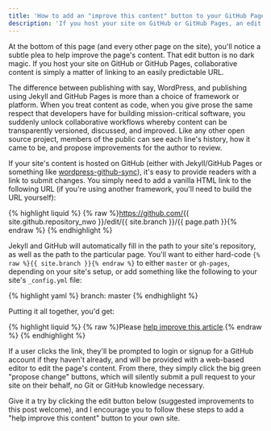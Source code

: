 ```yaml
---
title: 'How to add an "improve this content" button to your GitHub Pages site'
description: 'If you host your site on GitHub or GitHub Pages, an edit button (and thus encouraging collaboration around your content) is simply a matter of linking to an easily predictable URL.'
---
```


At the bottom of this page (and every other page on the site), you'll notice a subtle plea to help improve the page's content. That edit button is no dark magic. If you host your site on GitHub or GitHub Pages, collaborative content is simply a matter of linking to an easily predictable URL.

The difference between publishing with say, WordPress, and publishing using Jekyll and GitHub Pages is more than a choice of framework or platform. When you treat content as code, when you give prose the same respect that developers have for building mission-critical software, you suddenly unlock collaborative workflows whereby content can be transparently versioned, discussed, and improved. Like any other open source project, members of the public can see each line's history, how it came to be, and propose improvements for the author to review.

If your site's content is hosted on GitHub (either with Jekyll/GitHub Pages or something like [wordpress-github-sync](https://github.com/benbalter/wordpress-github-sync)), it's easy to provide readers with a link to submit changes. You simply need to add a vanilla HTML link to the following URL (if you're using another framework, you'll need to build the URL yourself):

{% highlight liquid %}
{% raw %}<https://github.com/{{> site.github.repository\_nwo }}/edit/{{ site.branch }}/{{ page.path }}{% endraw %}
{% endhighlight %}

Jekyll and GitHub will automatically fill in the path to your site's repository, as well as the path to the particular page. You'll want to either hard-code `{% raw %}{{ site.branch }}{% endraw %}` to either `master` or `gh-pages`, depending on your site's setup, or add something like the following to your site's `_config.yml` file:

{% highlight yaml %}
branch: master
{% endhighlight %}

Putting it all together, you'd get:

{% highlight liquid %}
{% raw %}Please <a href="https://github.com/{{ site.github.repository_nwo }}/edit/{{ site.branch }}/{{ page.path }}">help improve this article</a>.{% endraw %}
{% endhighlight %}

If a user clicks the link, they'll be prompted to login or signup for a GitHub account if they haven't already, and will be provided with a web-based editor to edit the page's content. From there, they simply click the big green "propose change" buttons, which will silently submit a pull request to your site on their behalf, no Git or GitHub knowledge necessary.

Give it a try by clicking the edit button below (suggested improvements to this post welcome), and I encourage you to follow these steps to add a "help improve this content" button to your own site.
